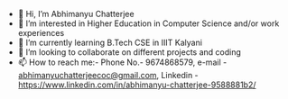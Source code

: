 - 👋 Hi, I’m Abhimanyu Chatterjee
- 👀 I’m interested in Higher Education in Computer Science and/or work experiences
- 🌱 I’m currently learning B.Tech CSE in IIIT Kalyani
- 💞️ I’m looking to collaborate on different projects and coding
- 📫 How to reach me:-  Phone No.- 9674868579, e-mail - abhimanyuchatterjeecoc@gmail.com, Linkedin - https://www.linkedin.com/in/abhimanyu-chatterjee-9588881b2/
